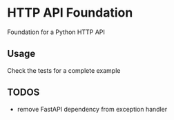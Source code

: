 # HTTP API Foundation

Foundation for a Python HTTP API

## Usage

Check the tests for a complete example

## TODOS

- remove FastAPI dependency from exception handler
